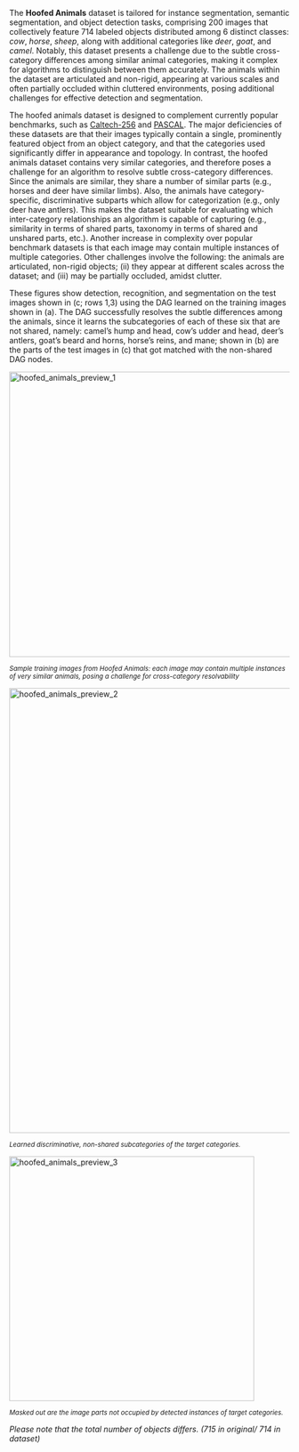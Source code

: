 The **Hoofed Animals** dataset is tailored for instance segmentation, semantic segmentation, and object detection tasks, comprising 200 images that collectively feature 714 labeled objects distributed among 6 distinct classes: *cow*, *horse*, *sheep*, along with additional categories like *deer*, *goat*, and *camel*. Notably, this dataset presents a challenge due to the subtle cross-category differences among similar animal categories, making it complex for algorithms to distinguish between them accurately. The animals within the dataset are articulated and non-rigid, appearing at various scales and often partially occluded within cluttered environments, posing additional challenges for effective detection and segmentation.

The hoofed animals dataset is designed to complement currently popular benchmarks, such as [Caltech-256](http://www.vision.caltech.edu/Image_Datasets/Caltech256/) and [PASCAL](http://www.pascal-network.org/challenges/VOC/databases.html). The major deficiencies of these datasets are that their images typically contain a single, prominently featured object from an object category, and that the categories used significantly differ in appearance and topology. In contrast, the hoofed animals dataset contains very similar categories, and therefore poses a challenge for an algorithm to resolve subtle cross-category differences. Since the animals are similar, they share a number of similar parts (e.g., horses and deer have similar limbs). Also, the animals have category-specific, discriminative subparts which allow for categorization (e.g., only deer have antlers). This makes the dataset suitable for evaluating which inter-category relationships an algorithm is capable of capturing (e.g., similarity in terms of shared parts, taxonomy in terms of shared and unshared parts, etc.). Another increase in complexity over popular benchmark datasets is that each image may contain multiple instances of multiple categories. Other challenges involve the following: the animals are articulated, non-rigid objects; (ii) they appear at different scales across the dataset; and (iii) may be partially occluded, amidst clutter.

These figures show detection, recognition, and segmentation on the test images shown in (c; rows 1,3) using the DAG learned on the training images shown in (a). The DAG successfully resolves the subtle differences among the animals, since it learns the subcategories of each of these six that are not shared, namely: camel’s hump and head, cow’s udder and head, deer’s antlers, goat’s beard and horns, horse’s reins, and mane; shown in (b) are the parts of the test images in (c) that got matched with the non-shared DAG nodes.

<img width="513" alt="hoofed_animals_preview_1" src="https://github.com/dataset-ninja/hoofed-animals/assets/123257559/8ed75991-fb11-48d4-b0b9-f98c79c0dfa5">

<span style="font-size: smaller; font-style: italic;"> Sample training images from Hoofed Animals: each image may contain multiple instances of very similar animals, posing a challenge for cross-category resolvability</span>

<img width="800" alt="hoofed_animals_preview_2" src="https://github.com/dataset-ninja/hoofed-animals/assets/123257559/3fd424de-3357-45f2-b1f9-058e26b116aa">

<span style="font-size: smaller; font-style: italic;"> Learned discriminative, non-shared subcategories of the target categories.</span>

<img width="440" alt="hoofed_animals_preview_3" src="https://github.com/dataset-ninja/hoofed-animals/assets/123257559/5a1a8f83-b6a5-44a2-b9a1-ffb46045e9d2">

<span style="font-size: smaller; font-style: italic;"> Masked out are the image parts not occupied by detected instances of target categories.</span>

<i>Please note that the total number of objects differs. (715 in original/ 714 in dataset)</i>